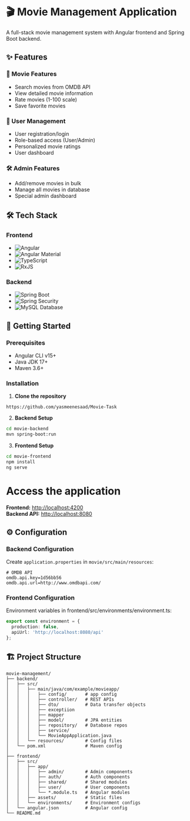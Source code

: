 # 🎬 Movie Management Application


A full-stack movie management system with Angular frontend and Spring Boot backend.

## ✨ Features

### 🎥 Movie Features
- Search movies from OMDB API
- View detailed movie information
- Rate movies (1-100 scale)
- Save favorite movies

### 👥 User Management
- User registration/login
- Role-based access (User/Admin)
- Personalized movie ratings
- User dashboard

### 🛠️ Admin Features
- Add/remove movies in bulk
- Manage all movies in database
- Special admin dashboard

## 🛠️ Tech Stack

### Frontend
- ![Angular](https://img.shields.io/badge/Angular-16+-red)
- ![Angular Material](https://img.shields.io/badge/Material_UI-8.0+-blue)
- ![TypeScript](https://img.shields.io/badge/TypeScript-4.9+-brightgreen)
- ![RxJS](https://img.shields.io/badge/RxJS-7.5+-pink)

### Backend
- ![Spring Boot](https://img.shields.io/badge/Spring_Boot-3.0+-green)
- ![Spring Security](https://img.shields.io/badge/Spring_Security-6.0+-yellow)
- ![MySQL Database](https://img.shields.io/badge/mysql_Database-2.1+-lightgrey)

## 🚀 Getting Started

### Prerequisites
- Angular CLI v15+
- Java JDK 17+
- Maven 3.6+

### Installation

1. **Clone the repository**
```bash[
https://github.com/yasmeenesaad/Movie-Task
```
2. **Backend Setup**
```bash
cd movie-backend
mvn spring-boot:run
```
3. **Frontend Setup**
```bash
cd movie-frontend
npm install
ng serve
```
# Access the application

**Frontend:** [http://localhost:4200](http://localhost:4200)  
**Backend API:** [http://localhost:8080](http://localhost:8080)  

## ⚙️ Configuration

### Backend Configuration
Create `application.properties` in `movie/src/main/resources`:

```properties
# OMDB API
omdb.api.key=1d56bb56
omdb.api.url=http://www.omdbapi.com/
```
### Frontend Configuration
Environment variables in frontend/src/environments/environment.ts:

``` typescript
export const environment = {
  production: false,
  apiUrl: 'http://localhost:8080/api'
};
```



## 🏗️ Project Structure
```
movie-management/
├── backend/
│   ├── src/
│   │   ├── main/java/com/example/movieapp/
│   │   │   ├── config/       # app config
│   │   │   ├── controller/   # REST APIs
│   │   │   ├── dto/          # Data transfer objects
│   │   │   ├── exceptiion    
│   │   │   ├── mapper
│   │   │   ├── model/        # JPA entities
│   │   │   ├── repository/   # Database repos
│   │   │   ├── service/      
│   │   │   └── MovieAppApplication.java
│   │   └── resources/        # Config files
│   └── pom.xml               # Maven config
│
├── frontend/
│   ├── src/
│   │   ├── app/
│   │   │   ├── admin/        # Admin components
│   │   │   ├── auth/         # Auth components
│   │   │   ├── shared/       # Shared modules
│   │   │   ├── user/         # User components
│   │   │   └── *.module.ts   # Angular modules
│   │   ├── assets/           # Static files
│   │   └── environments/     # Environment configs
│   └── angular.json          # Angular config
└── README.md
```
